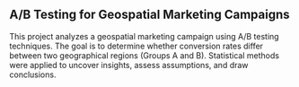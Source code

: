 ## A/B Testing for Geospatial Marketing Campaigns
This project analyzes a geospatial marketing campaign using A/B testing techniques. The goal is to determine whether conversion rates differ between two geographical regions (Groups A and B). Statistical methods were applied to uncover insights, assess assumptions, and draw conclusions.

